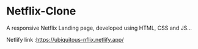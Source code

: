 # Netflix-Clone
A responsive Netflix Landing page, developed using HTML, CSS and JS...



Netlify link :https://ubiquitous-nflix.netlify.app/
